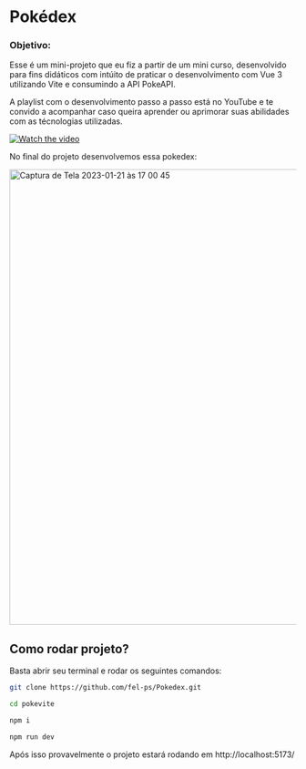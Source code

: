 # Pokédex

### Objetivo:
Esse é um mini-projeto que eu fiz a partir de um mini curso, desenvolvido para fins didáticos com intúito de praticar o desenvolvimento com Vue 3 utilizando Vite e consumindo a API PokeAPI. 

A playlist com o desenvolvimento passo a passo está no YouTube e te convido a acompanhar caso queira aprender ou aprimorar suas abilidades com as técnologias utilizadas.

[![Watch the video](https://user-images.githubusercontent.com/44410208/213874225-3556aefc-cd31-428b-aa2c-787289d8e4a3.png)](https://youtu.be/JWEhN12bW8w)

No final do projeto desenvolvemos essa pokedex:

<img width="800" alt="Captura de Tela 2023-01-21 às 17 00 45" src="https://user-images.githubusercontent.com/44410208/213885050-e603d590-5c32-45cc-abfa-be128513b964.png">

## Como rodar projeto?

Basta abrir seu terminal e rodar os seguintes comandos:

```sh
git clone https://github.com/fel-ps/Pokedex.git
```

```sh
cd pokevite
```

```sh
npm i
```

```sh
npm run dev
```

Após isso provavelmente o projeto estará rodando em http://localhost:5173/
